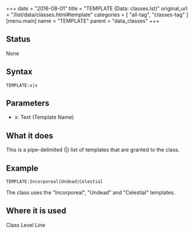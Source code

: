 +++
date = "2016-08-01"
title = "TEMPLATE (Data: classes.lst)"
original_url = "/list/data/classes.html#template"
categories = [ "all-tag", "classes-tag" ]
[menu.main]
    name = "TEMPLATE"
    parent = "data_classes"
+++

## Status

None

## Syntax

`TEMPLATE:x|x`

## Parameters

-   x: Text (Template Name)



What it does
------------

This is a pipe-delimited (|) list of templates that are granted to the
class.

Example
-------

`TEMPLATE:Incorporeal|Undead|Celestial`

The class uses the "Incorporeal", "Undead" and "Celestial" templates.

Where it is used
----------------

Class Level Line

